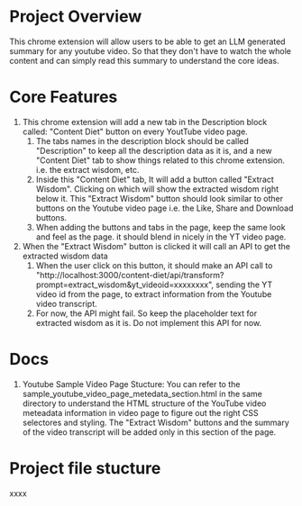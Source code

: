 # Project Overview
This chrome extension will allow users to be able to get an LLM generated summary for any youtube video. So that they don't have to watch the whole content and can simply read this summary to understand the core ideas.

# Core Features
1. This chrome extension will add a new tab in the Description block called: "Content Diet" button on every YoutTube video page. 
    1. The tabs names in the description block should be called "Description" to keep all the description data as it is, and a new "Content Diet" tab to show things related to this chrome extension. i.e. the extract wisdom, etc.
    2. Inside this "Content Diet" tab, It will add a button called "Extract Wisdom". Clicking on which will show the extracted wisdom right below it. This "Extract Wisdom" button should look similar to other buttons on the Youtube video page i.e. the Like, Share and Download buttons.
    3. When adding the buttons and tabs in the page, keep the same look and feel as the page. it should blend in nicely in the YT video page.
2. When the "Extract Wisdom" button is clicked it will call an API to get the extracted wisdom data
    1. When the user click on this button, it should make an API call to "http://localhost:3000/content-diet/api/transform?prompt=extract_wisdom&yt_videoid=xxxxxxxx", sending the YT video id from the page, to extract information from the Youtube video transcript.
    2. For now, the API might fail. So keep the placeholder text for extracted wisdom as it is. Do not implement this API for now.

# Docs
1. Youtube Sample Video Page Stucture: You can refer to the sample_youtube_video_page_metedata_section.html in the same directory to understand the HTML structure of the YouTube video meteadata information in video page to figure out the right CSS selectores and styling. The "Extract Wisdom" buttons and the summary of the video transcript will be added only in this section of the page.

# Project file stucture
xxxx